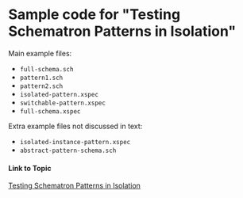 # Sample code for "Testing Schematron Patterns in Isolation"

Main example files:

* `full-schema.sch`
* `pattern1.sch`
* `pattern2.sch`
* `isolated-pattern.xspec`
* `switchable-pattern.xspec`
* `full-schema.xspec`

Extra example files not discussed in text:
* `isolated-instance-pattern.xspec`
* `abstract-pattern-schema.sch`

#### Link to Topic
[Testing Schematron Patterns in Isolation](https://medium.com/@xspectacles/testing-schematron-patterns-in-isolation-06ee5e28a71f)
